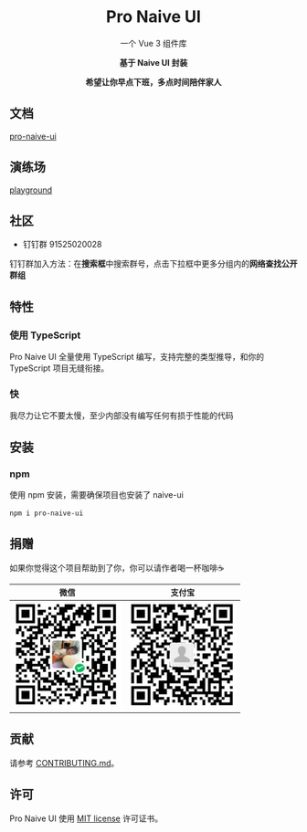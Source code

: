<h1 align="center">Pro Naive UI</h1>
<p align="center">一个 Vue 3 组件库</p>
<p align="center"><b>基于 Naive UI 封装</b></p>
<p align="center"><b>希望让你早点下班，多点时间陪伴家人</b></p>

## 文档

[pro-naive-ui](https://naive-ui.pro-components.cn/zh-CN/os-theme)

## 演练场
[playground](https://play.pro-components.cn)

## 社区

- 钉钉群 91525020028

钉钉群加入方法：在**搜索框**中搜索群号，点击下拉框中更多分组内的**网络查找公开群组**

## 特性

### 使用 TypeScript

Pro Naive UI 全量使用 TypeScript 编写，支持完整的类型推导，和你的 TypeScript 项目无缝衔接。

### 快

我尽力让它不要太慢，至少内部没有编写任何有损于性能的代码

## 安装

### npm

使用 npm 安装，需要确保项目也安装了 naive-ui

```bash
npm i pro-naive-ui
```

## 捐赠

如果你觉得这个项目帮助到了你，你可以请作者喝一杯咖啡☕️

| 微信                                                | 支付宝                                               |
| --------------------------------------------------- | ---------------------------------------------------- |
| <img src="/public/wx.png" height="188" width="188"> | <img src="/public/zfb.png" height="188" width="188"> |

## 贡献

请参考 [CONTRIBUTING.md](https://github.com/Zheng-Changfu/pro-naive-ui/blob/master/CONTRIBUTING.md)。

## 许可

Pro Naive UI 使用 [MIT license](https://opensource.org/licenses/MIT) 许可证书。
